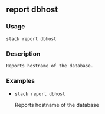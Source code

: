 ## report dbhost

### Usage

`stack report dbhost`

### Description


	Reports hostname of the database.

	

### Examples

* `stack report dbhost`

   Reports hostname of the database



